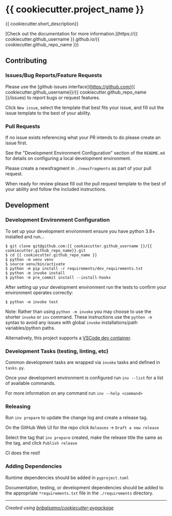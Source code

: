 # {{ cookiecutter.project_name }}

{{ cookiecutter.short_description}}

[Check out the documentation for more information.](https://{{ cookiecutter.github_username }}.github.io/{{ cookiecutter.github_repo_name }})

## Contributing

### Issues/Bug Reports/Feature Requests

Please use the [github issues interface](https://github.com/{{ cookiecutter.github_username}}/{{ cookiecutter.github_repo_name }}/issues) to report bugs or request features.

Click `New issue`, select the template that best fits your issue, and fill out the issue template to the best of your ability.

### Pull Requests

If no issue exists referencing what your PR intends to do please create an issue first.

See the "Development Environment Configuration" section of the `README.md` for details on configuring a local development environment.

Please create a newsfragment in `./newsfragments` as part of your pull request.

When ready for review please fill out the pull request template to the best of your ability and follow the included instructions.

## Development

### Development Environment Configuration

To set up your development environment ensure you have python 3.8+ installed and run...

```
$ git clone git@github.com:{{ cookiecutter.github_username }}/{{ cookiecutter.github_repo_name}}.git
$ cd {{ cookiecutter.github_repo_name }}
$ python -m venv venv
$ source venv/bin/activate
$ python -m pip install -r requirements/dev_requirements.txt
$ python -m invoke install
$ python -m pre_commit install --install-hooks
```

After setting up your development environment run the tests to confirm your environment operates correctly:

```
$ python -m invoke test
```

Note: Rather than using `python -m invoke` you may choose to use the shorter `invoke` or `inv` command.
These instructions use the `python -m` syntax to avoid any issues with global `invoke` installations/path variables/python paths.

Alternatively, this project supports a [VSCode dev container](https://code.visualstudio.com/docs/devcontainers/containers).

### Development Tasks (testing, linting, etc)

Common development tasks are wrapped via `invoke` tasks and defined in `tasks.py`.

Once your development environment is configured run `inv --list` for a list of available commands.

For more information on any command run `inv --help <command>`

### Releasing

Run `inv prepare` to update the change log and create a release tag.

On the GitHub Web UI for the repo click `Releases` -> `Draft a new release`

Select the tag that `inv prepare` created, make the release title the same as the tag, and click `Publish release`

CI does the rest!

### Adding Dependencies

Runtime dependencies should be added in `pyproject.toml`

Documentation, testing, or development dependencies should be added to the appropriate `*requirements.txt` file in the `./requirements` directory.

---

_Created using [bnbalsamo/cookiecutter-pypackage](https://github.com/bnbalsamo/cookiecutter-pypackage)_

